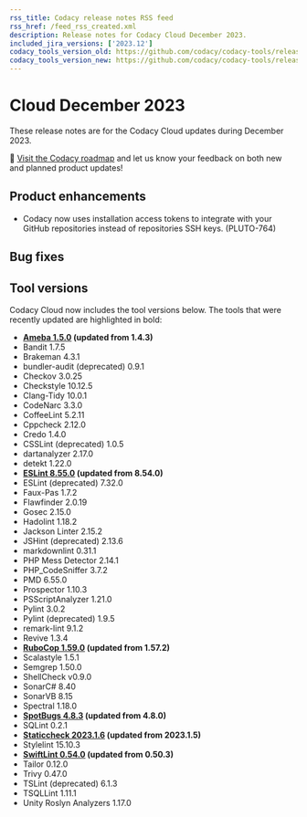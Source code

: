 ```yaml
---
rss_title: Codacy release notes RSS feed
rss_href: /feed_rss_created.xml
description: Release notes for Codacy Cloud December 2023.
included_jira_versions: ['2023.12']
codacy_tools_version_old: https://github.com/codacy/codacy-tools/releases/tag/7.10.123
codacy_tools_version_new: https://github.com/codacy/codacy-tools/releases/tag/7.10.158
---
```


# Cloud December 2023

These release notes are for the Codacy Cloud updates during December 2023.

📢 [Visit the Codacy roadmap](https://roadmap.codacy.com) and <span class="skip-vale">let us know</span> your feedback on both new and planned product updates!

<!--TODO Check these issues manually

Jira issues without release notes

Epics:
-   https://codacy.atlassian.net/browse/TAROT-2442
-   https://codacy.atlassian.net/browse/PLUTO-740
Bugs and other issues:
-   https://codacy.atlassian.net/browse/TS-695
-   https://codacy.atlassian.net/browse/TS-677
-   https://codacy.atlassian.net/browse/TAROT-2448

Jira issues with disabled release notes

Epics:
-   https://codacy.atlassian.net/browse/IO-550
-   https://codacy.atlassian.net/browse/CY-4844
-   https://codacy.atlassian.net/browse/ALA-623
Bugs and other issues:
-   https://codacy.atlassian.net/browse/TS-717
-   https://codacy.atlassian.net/browse/TS-716
-   https://codacy.atlassian.net/browse/TS-713
-   https://codacy.atlassian.net/browse/TS-712
-   https://codacy.atlassian.net/browse/TS-705
-   https://codacy.atlassian.net/browse/TS-704
-   https://codacy.atlassian.net/browse/TS-702
-   https://codacy.atlassian.net/browse/TS-701
-   https://codacy.atlassian.net/browse/TS-696
-   https://codacy.atlassian.net/browse/TS-694
-   https://codacy.atlassian.net/browse/TS-691
-   https://codacy.atlassian.net/browse/TS-688
-   https://codacy.atlassian.net/browse/TS-687
-   https://codacy.atlassian.net/browse/TS-686
-   https://codacy.atlassian.net/browse/TS-685
-   https://codacy.atlassian.net/browse/TS-679
-   https://codacy.atlassian.net/browse/TS-663
-   https://codacy.atlassian.net/browse/TS-573
-   https://codacy.atlassian.net/browse/TS-562
-   https://codacy.atlassian.net/browse/TAROT-2498
-   https://codacy.atlassian.net/browse/PLUTO-832
-   https://codacy.atlassian.net/browse/IO-919
-   https://codacy.atlassian.net/browse/IO-912
-   https://codacy.atlassian.net/browse/IO-909
-->

## Product enhancements

-   Codacy now uses installation access tokens to integrate with your GitHub repositories instead of repositories SSH keys. (PLUTO-764)

## Bug fixes


## Tool versions

Codacy Cloud now includes the tool versions below. The tools that were recently updated are highlighted in bold:

-   **[Ameba 1.5.0](https://github.com/crystal-ameba/ameba/releases/tag/v1.5.0) (updated from 1.4.3)**
-   Bandit 1.7.5
-   Brakeman 4.3.1
-   bundler-audit (deprecated) 0.9.1
-   Checkov 3.0.25
-   Checkstyle 10.12.5
-   Clang-Tidy 10.0.1
-   CodeNarc 3.3.0
-   CoffeeLint 5.2.11
-   Cppcheck 2.12.0
-   Credo 1.4.0
-   CSSLint (deprecated) 1.0.5
-   dartanalyzer 2.17.0
-   detekt 1.22.0
-   **[ESLint 8.55.0](https://github.com/eslint/eslint/releases/tag/v8.55.0) (updated from 8.54.0)**
-   ESLint (deprecated) 7.32.0
-   Faux-Pas 1.7.2
-   Flawfinder 2.0.19
-   Gosec 2.15.0
-   Hadolint 1.18.2
-   Jackson Linter 2.15.2
-   JSHint (deprecated) 2.13.6
-   markdownlint 0.31.1
-   PHP Mess Detector 2.14.1
-   PHP_CodeSniffer 3.7.2
-   PMD 6.55.0
-   Prospector 1.10.3
-   PSScriptAnalyzer 1.21.0
-   Pylint 3.0.2
-   Pylint (deprecated) 1.9.5
-   remark-lint 9.1.2
-   Revive 1.3.4
-   **[RuboCop 1.59.0](https://github.com/rubocop/rubocop/releases/tag/v1.59.0) (updated from 1.57.2)**
-   Scalastyle 1.5.1
-   Semgrep 1.50.0
-   ShellCheck v0.9.0
-   SonarC# 8.40
-   SonarVB 8.15
-   Spectral 1.18.0
-   **[SpotBugs 4.8.3](https://github.com/spotbugs/spotbugs/releases/tag/4.8.3) (updated from 4.8.0)**
-   SQLint 0.2.1
-   **[Staticcheck 2023.1.6](https://staticcheck.dev/changes/2023.1/#2023.1.6) (updated from 2023.1.5)**
-   Stylelint 15.10.3
-   **[SwiftLint 0.54.0](https://github.com/realm/SwiftLint/releases/tag/0.54.0) (updated from 0.50.3)**
-   Tailor 0.12.0
-   Trivy 0.47.0
-   TSLint (deprecated) 6.1.3
-   TSQLLint 1.11.1
-   Unity Roslyn Analyzers 1.17.0
